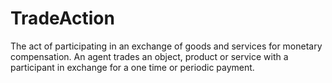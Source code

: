 # TradeAction

The act of participating in an exchange of goods and services for monetary compensation. An agent trades an object, product or service with a participant in exchange for a one time or periodic payment.
